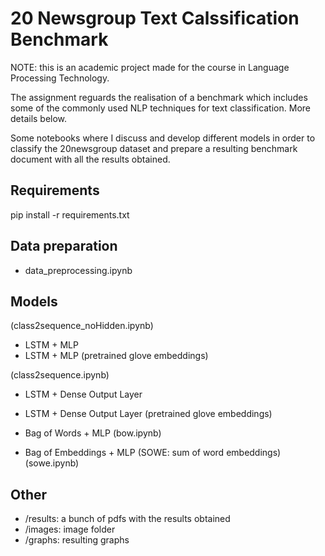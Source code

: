 # 20 Newsgroup Text Calssification Benchmark

NOTE: this is an academic project made for the course in Language Processing Technology.

The assignment reguards the realisation of a benchmark which includes some of the commonly used NLP techniques for text classification. More details below.

Some notebooks where I discuss and develop different models in order to classify the 20newsgroup dataset and prepare a resulting benchmark document with all the results obtained.

## Requirements
  pip install -r requirements.txt

## Data preparation
  - data_preprocessing.ipynb
  
## Models
  (class2sequence_noHidden.ipynb)
  - LSTM + MLP
  - LSTM + MLP (pretrained glove embeddings)
  
  (class2sequence.ipynb)
  - LSTM + Dense Output Layer
  - LSTM + Dense Output Layer (pretrained glove embeddings)
  
  - Bag of Words + MLP (bow.ipynb)
  - Bag of Embeddings + MLP (SOWE: sum of word embeddings) (sowe.ipynb)
  
## Other
  - /results: a bunch of pdfs with the results obtained
  - /images: image folder
  - /graphs: resulting graphs
